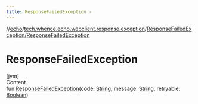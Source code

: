 ```yaml
---
title: ResponseFailedException -
---
```

//[echo](../../index.md)/[tech.whence.echo.webclient.response.exception](../index.md)/[ResponseFailedException](index.md)/[ResponseFailedException](-response-failed-exception.md)



# ResponseFailedException  
[jvm]  
Content  
fun [ResponseFailedException](-response-failed-exception.md)(code: [String](https://kotlinlang.org/api/latest/jvm/stdlib/kotlin/-string/index.html), message: [String](https://kotlinlang.org/api/latest/jvm/stdlib/kotlin/-string/index.html), retryable: [Boolean](https://kotlinlang.org/api/latest/jvm/stdlib/kotlin/-boolean/index.html))  



